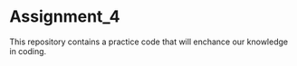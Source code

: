 # Assignment_4
This repository contains a practice code that will enchance our knowledge in coding.
